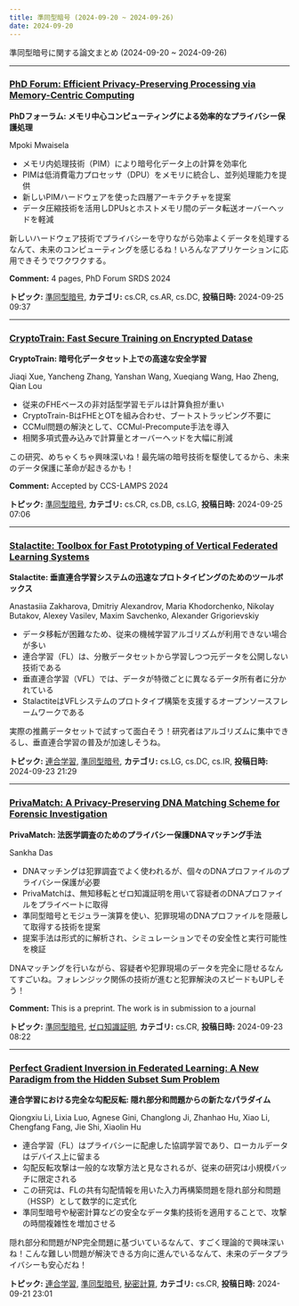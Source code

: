 ```yaml
---
title: 準同型暗号 (2024-09-20 ~ 2024-09-26)
date: 2024-09-20
---
```


準同型暗号に関する論文まとめ (2024-09-20 ~ 2024-09-26)


- - -

### [PhD Forum: Efficient Privacy-Preserving Processing via Memory-Centric Computing](http://arxiv.org/abs/2409.16777)

**PhDフォーラム: メモリ中心コンピューティングによる効率的なプライバシー保護処理**

Mpoki Mwaisela

- メモリ内処理技術（PIM）により暗号化データ上の計算を効率化
- PIMは低消費電力プロセッサ（DPU）をメモリに統合し、並列処理能力を提供
- 新しいPIMハードウェアを使った四層アーキテクチャを提案
- データ圧縮技術を活用しDPUsとホストメモリ間のデータ転送オーバーヘッドを軽減

新しいハードウェア技術でプライバシーを守りながら効率よくデータを処理するなんて、未来のコンピューティングを感じるね！いろんなアプリケーションに応用できそうでワクワクする。

**Comment:** 4 pages, PhD Forum SRDS 2024

**トピック:** [準同型暗号](../../he), **カテゴリ:** cs.CR, cs.AR, cs.DC, **投稿日時:** 2024-09-25 09:37


- - -

### [CryptoTrain: Fast Secure Training on Encrypted Datase](http://arxiv.org/abs/2409.16675)

**CryptoTrain: 暗号化データセット上での高速な安全学習**

Jiaqi Xue, Yancheng Zhang, Yanshan Wang, Xueqiang Wang, Hao Zheng, Qian Lou

- 従来のFHEベースの非対話型学習モデルは計算負担が重い
- CryptoTrain-BはFHEとOTを組み合わせ、ブートストラッピング不要に
- CCMul問題の解決として、CCMul-Precompute手法を導入
- 相関多項式畳み込みで計算量とオーバーヘッドを大幅に削減

この研究、めちゃくちゃ興味深いね！最先端の暗号技術を駆使してるから、未来のデータ保護に革命が起きるかも！

**Comment:** Accepted by CCS-LAMPS 2024

**トピック:** [準同型暗号](../../he), **カテゴリ:** cs.CR, cs.DB, cs.LG, **投稿日時:** 2024-09-25 07:06


- - -

### [Stalactite: Toolbox for Fast Prototyping of Vertical Federated Learning Systems](http://arxiv.org/abs/2409.15558)

**Stalactite: 垂直連合学習システムの迅速なプロトタイピングのためのツールボックス**

Anastasiia Zakharova, Dmitriy Alexandrov, Maria Khodorchenko, Nikolay Butakov, Alexey Vasilev, Maxim Savchenko, Alexander Grigorievskiy

- データ移転が困難なため、従来の機械学習アルゴリズムが利用できない場合が多い
- 連合学習（FL）は、分散データセットから学習しつつ元データを公開しない技術である
- 垂直連合学習（VFL）では、データが特徴ごとに異なるデータ所有者に分かれている
- StalactiteはVFLシステムのプロトタイプ構築を支援するオープンソースフレームワークである

実際の推薦データセットで試すって面白そう！研究者はアルゴリズムに集中できるし、垂直連合学習の普及が加速しそうね。



**トピック:** [連合学習](../../fl), [準同型暗号](../../he), **カテゴリ:** cs.LG, cs.DC, cs.IR, **投稿日時:** 2024-09-23 21:29


- - -

### [PrivaMatch: A Privacy-Preserving DNA Matching Scheme for Forensic Investigation](http://arxiv.org/abs/2409.14798)

**PrivaMatch: 法医学調査のためのプライバシー保護DNAマッチング手法**

Sankha Das

- DNAマッチングは犯罪調査でよく使われるが、個々のDNAプロファイルのプライバシー保護が必要
- PrivaMatchは、無知移転とゼロ知識証明を用いて容疑者のDNAプロファイルをプライベートに取得
- 準同型暗号とモジュラー演算を使い、犯罪現場のDNAプロファイルを隠蔽して取得する技術を提案
- 提案手法は形式的に解析され、シミュレーションでその安全性と実行可能性を検証

DNAマッチングを行いながら、容疑者や犯罪現場のデータを完全に隠せるなんてすごいね。フォレンジック関係の技術が進むと犯罪解決のスピードもUPしそう！

**Comment:** This is a preprint. The work is in submission to a journal

**トピック:** [準同型暗号](../../he), [ゼロ知識証明](../../zkp), **カテゴリ:** cs.CR, **投稿日時:** 2024-09-23 08:22


- - -

### [Perfect Gradient Inversion in Federated Learning: A New Paradigm from the Hidden Subset Sum Problem](http://arxiv.org/abs/2409.14260)

**連合学習における完全な勾配反転: 隠れ部分和問題からの新たなパラダイム**

Qiongxiu Li, Lixia Luo, Agnese Gini, Changlong Ji, Zhanhao Hu, Xiao Li, Chengfang Fang, Jie Shi, Xiaolin Hu

- 連合学習（FL）はプライバシーに配慮した協調学習であり、ローカルデータはデバイス上に留まる
- 勾配反転攻撃は一般的な攻撃方法と見なされるが、従来の研究は小規模バッチに限定される
- この研究は、FLの共有勾配情報を用いた入力再構築問題を隠れ部分和問題（HSSP）として数学的に定式化
- 準同型暗号や秘密計算などの安全なデータ集約技術を適用することで、攻撃の時間複雑性を増加させる

隠れ部分和問題がNP完全問題に基づいているなんて、すごく理論的で興味深いね！こんな難しい問題が解決できる方向に進んでいるなんて、未来のデータプライバシーも安心だね！



**トピック:** [連合学習](../../fl), [準同型暗号](../../he), [秘密計算](../../mpc), **カテゴリ:** cs.CR, **投稿日時:** 2024-09-21 23:01

